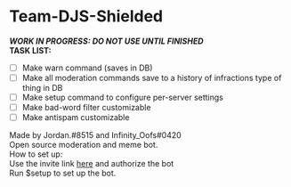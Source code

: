 # Team-DJS-Shielded
**_WORK IN PROGRESS: DO NOT USE UNTIL FINISHED_**  
**TASK LIST:**  
- [ ] Make warn command (saves in DB)
- [ ] Make all moderation commands save to a history of infractions type of thing in DB
- [ ] Make setup command to configure per-server settings
- [ ] Make bad-word filter customizable
- [ ] Make antispam customizable  
  
Made by Jordan.#8515 and Infinity_Oofs#0420  
Open source moderation and meme bot.  
How to set up:  
Use the invite link [here](https://discord.com/api/oauth2/authorize?client_id=863465066308829184&permissions=469888087&scope=bot) and authorize the bot  
Run $setup to set up the bot.  
